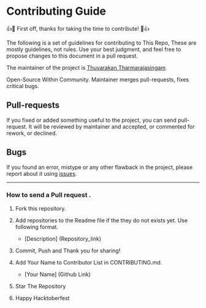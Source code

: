 # Contributing Guide
:+1::tada: First off, thanks for taking the time to contribute! :tada::+1:

The following is a set of guidelines for contributing to This Repo, These are mostly guidelines, not rules. Use your best judgment, and feel free to propose changes to this document in a pull request.

The maintainer of the project is [Thuvarakan Tharmarajasingam](https://github.com/Thuva4).

Open-Source Within Community.  Maintainer merges pull-requests, fixes critical bugs.

Pull-requests
-------------

If you fixed or added something useful to the project, you can send pull-request. It will be reviewed by maintainer and accepted, or commented for rework, or declined.

Bugs
----

If you found an error, mistype or any other flawback in the project, please report about it using [issues](https://github.com/Thuva4/Useful-Repositories/issues).

*******
### How to send a Pull request .
1. Fork this repository.

2. Add repositories to the Readme file if the they do not exists yet. Use following format.
      * [Description] (Repository_link)

3. Commit, Push and Thank you for sharing!
4. Add Your Name to Contributor List in CONTRIBUTING.md.
      * [Your Name] (Github Link)
      
5. Star The Repository
6. Happy Hacktoberfest
